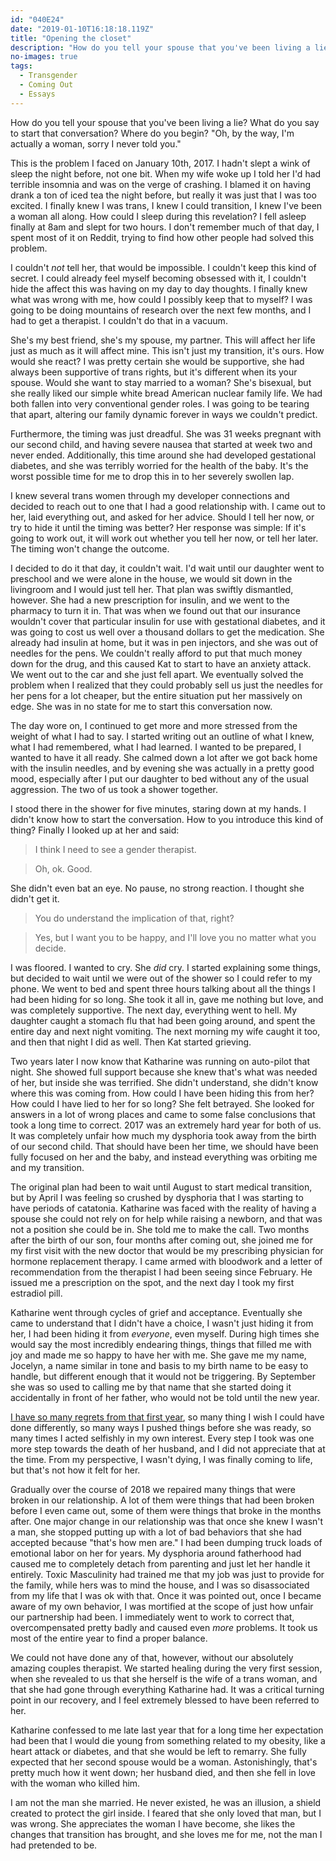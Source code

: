 ```yaml
---
id: "040E24"
date: "2019-01-10T16:18:18.119Z"
title: "Opening the closet"
description: "How do you tell your spouse that you've been living a lie?"
no-images: true
tags:
  - Transgender
  - Coming Out
  - Essays
---
```

<a href="../1.jpeg" class="card right hero"><img src="../1.jpeg" alt="" class="card-img-top"></a>How do you tell your spouse that you've been living a lie? What do you say to start that conversation? Where do you begin? "Oh, by the way, I'm actually a woman, sorry I never told you."

This is the problem I faced on January 10th, 2017. I hadn't slept a wink of sleep the night before, not one bit. When my wife woke up I told her I'd had terrible insomnia and was on the verge of crashing. I blamed it on having drank a ton of iced tea the night before, but really it was just that I was too excited. I finally knew I was trans, I knew I could transition, I knew I've been a woman all along. How could I sleep during this revelation? I fell asleep finally at 8am and slept for two hours. I don't remember much of that day, I spent most of it on Reddit, trying to find how other people had solved this problem.

I couldn't _not_ tell her, that would be impossible. I couldn't keep this kind of secret. I could already feel myself becoming obsessed with it, I couldn't hide the affect this was having on my day to day thoughts. I finally knew what was wrong with me, how could I possibly keep that to myself? I was going to be doing mountains of research over the next few months, and I had to get a therapist. I couldn't do that in a vacuum.

She's my best friend, she's my spouse, my partner. This will affect her life just as much as it will affect mine. This isn't just my transition, it's ours. How would she react? I was pretty certain she would be supportive, she had always been supportive of trans rights, but it's different when its your spouse. Would she want to stay married to a woman? She's bisexual, but she really liked our simple white bread American nuclear family life. We had both fallen into very conventional gender roles. I was going to be tearing that apart, altering our family dynamic forever in ways we couldn't predict.

Furthermore, the timing was just dreadful. She was 31 weeks pregnant with our second child, and having severe nausea that started at week two and never ended. Additionally, this time around she had developed gestational diabetes, and she was terribly worried for the health of the baby. It's the worst possible time for me to drop this in to her severely swollen lap.

I knew several trans women through my developer connections and decided to reach out to one that I had a good relationship with. I came out to her, laid everything out, and asked for her advice. Should I tell her now, or try to hide it until the timing was better? Her response was simple: If it's going to work out, it will work out whether you tell her now, or tell her later. The timing won't change the outcome.

I decided to do it that day, it couldn't wait. I'd wait until our daughter went to preschool and we were alone in the house, we would sit down in the livingroom and I would just tell her. That plan was swiftly dismantled, however. She had a new prescription for insulin, and we went to the pharmacy to turn it in. That was when we found out that our insurance wouldn't cover that particular insulin for use with gestational diabetes, and it was going to cost us well over a thousand dollars to get the medication. She already had insulin at home, but it was in pen injectors, and she was out of needles for the pens. We couldn't really afford to put that much money down for the drug, and this caused Kat to start to have an anxiety attack. We went out to the car and she just fell apart. We eventually solved the problem when I realized that they could probably sell us just the needles for her pens for a lot cheaper, but the entire situation put her massively on edge. She was in no state for me to start this conversation now.

The day wore on, I continued to get more and more stressed from the weight of what I had to say. I started writing out an outline of what I knew, what I had remembered, what I had learned. I wanted to be prepared, I wanted to have it all ready. She calmed down a lot after we got back home with the insulin needles, and by evening she was actually in a pretty good mood, especially after I put our daughter to bed without any of the usual aggression. The two of us took a shower together.

I stood there in the shower for five minutes, staring down at my hands. I didn't know how to start the conversation. How to you introduce this kind of thing? Finally I looked up at her and said:

> I think I need to see a gender therapist.

> Oh, ok. Good.

She didn't even bat an eye. No pause, no strong reaction. I thought she didn't get it.

> You do understand the implication of that, right?

> Yes, but I want you to be happy, and I'll love you no matter what you decide.

I was floored. I wanted to cry. She _did_ cry. I started explaining some things, but decided to wait until we were out of the shower so I could refer to my phone. We went to bed and spent three hours talking about all the things I had been hiding for so long. She took it all in, gave me nothing but love, and was completely supportive. The next day, everything went to hell. My daughter caught a stomach flu that had been going around, and spent the entire day and next night vomiting. The next morning my wife caught it too, and then that night I did as well. Then Kat started grieving.

Two years later I now know that Katharine was running on auto-pilot that night. She showed full support because she knew that's what was needed of her, but inside she was terrified. She didn't understand, she didn't know where this was coming from. How could I have been hiding this from her? How could I have lied to her for so long? She felt betrayed. She looked for answers in a lot of wrong places and came to some false conclusions that took a long time to correct. 2017 was an extremely hard year for both of us. It was completely unfair how much my dysphoria took away from the birth of our second child. That should have been her time, we should have been fully focused on her and the baby, and instead everything was orbiting me and my transition.

The original plan had been to wait until August to start medical transition, but by April I was feeling so crushed by dysphoria that I was starting to have periods of catatonia. Katharine was faced with the reality of having a spouse she could not rely on for help while raising a newborn, and that was not a position she could be in. She told me to make the call. Two months after the birth of our son, four months after coming out, she joined me for my first visit with the new doctor that would be my prescribing physician for hormone replacement therapy. I came armed with bloodwork and a letter of recommendation from the therapist I had been seeing since February. He issued me a prescription on the spot, and the next day I took my first estradiol pill.

Katharine went through cycles of grief and acceptance. Eventually she came to understand that I didn't have a choice, I wasn't just hiding it from her, I had been hiding it from _everyone_, even myself. During high times she would say the most incredibly endearing things, things that filled me with joy and made me so happy to have her with me. She gave me my name, Jocelyn, a name similar in tone and basis to my birth name to be easy to handle, but different enough that it would not be triggering. By September she was so used to calling me by that name that she started doing it accidentally in front of her father, who would not be told until the new year.

[I have so many regrets from that first year](/p/741A4B/the-way-we-changed/), so many thing I wish I could have done differently, so many ways I pushed things before she was ready, so many times I acted selfishly in my own interest. Every step I took was one more step towards the death of her husband, and I did not appreciate that at the time. From my perspective, I wasn't dying, I was finally coming to life, but that's not how it felt for her.

Gradually over the course of 2018 we repaired many things that were broken in our relationship. A lot of them were things that had been broken before I even came out, some of them were things that broke in the months after. One major change in our relationship was that once she knew I wasn't a man, she stopped putting up with a lot of bad behaviors that she had accepted because "that's how men are."  I had been dumping truck loads of emotional labor on her for years. My dysphoria around fatherhood had caused me to completely detach from parenting and just let her handle it entirely. Toxic Masculinity had trained me that my job was just to provide for the family, while hers was to mind the house, and I was so disassociated from my life that I was ok with that. Once it was pointed out, once I became aware of my own behavior, I was mortified at the scope of just how unfair our partnership had been. I immediately went to work to correct that, overcompensated pretty badly and caused even _more_ problems. It took us most of the entire year to find a proper balance.

We could not have done any of that, however, without our absolutely amazing couples therapist. We started healing during the very first session, when she revealed to us that she herself is the wife of a trans woman, and that she had gone through everything Katharine had. It was a critical turning point in our recovery, and I feel extremely blessed to have been referred to her.

Katharine confessed to me late last year that for a long time her expectation had been that I would die young from something related to my obesity, like a heart attack or diabetes, and that she would be left to remarry. She fully expected that her second spouse would be a woman. Astonishingly, that's pretty much how it went down; her husband died, and then she fell in love with the woman who killed him.

I am not the man she married. He never existed, he was an illusion, a shield created to protect the girl inside. I feared that she only loved that man, but I was wrong. She appreciates the woman I have become, she likes the changes that transition has brought, and she loves me for me, not the man I had pretended to be.
